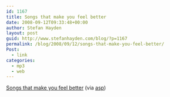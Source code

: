 ```yaml
---
id: 1167
title: Songs that make you feel better
date: 2008-09-12T09:33:48+00:00
author: Stefan Hayden
layout: post
guid: http://www.stefanhayden.com/blog/?p=1167
permalink: /blog/2008/09/12/songs-that-make-you-feel-better/
Post:
  - link
categories:
  - mp3
  - web
---
```

<a href="http://8tracks.com/tylr/songs-that-make-you-feel-better">Songs that make you feel better</a> (via <a href="http://activatestarpower.tumblr.com/">asp</a>)